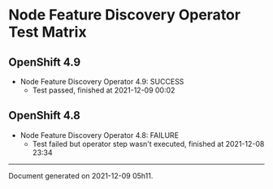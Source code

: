 
Node Feature Discovery Operator Test Matrix
===========================================

OpenShift 4.9
-------------



* Node Feature Discovery Operator 4.9: SUCCESS
  - Test passed, finished at 2021-12-09 00:02

OpenShift 4.8
-------------



* Node Feature Discovery Operator 4.8: FAILURE
  - Test failed but operator step wasn't executed, finished at 2021-12-08 23:34

---
Document generated on 2021-12-09 05h11.
